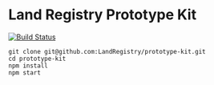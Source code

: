 # Land Registry Prototype Kit
[![Build Status](https://travis-ci.org/LandRegistry/prototype-kit.svg?branch=master)](https://travis-ci.org/LandRegistry/prototype-kit)

```
git clone git@github.com:LandRegistry/prototype-kit.git
cd prototype-kit
npm install
npm start

```
